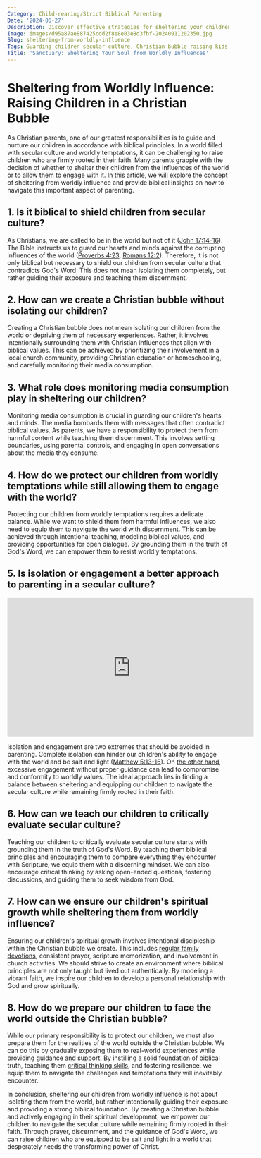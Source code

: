 ```yaml
---
Category: Child-rearing/Strict Biblical Parenting
Date: '2024-06-27'
Description: Discover effective strategies for sheltering your children from worldly influences while balancing isolation and engagement in a secular culture. Learn how to guard kids from temptations and monitor media consumption.
Image: images/d95a87ae887425cdd2f8e8e03e8d3fbf-20240911202350.jpg
Slug: sheltering-from-worldly-influence
Tags: Guarding children secular culture, Christian bubble raising kids, Monitoring child media consumption, Protecting youth worldly temptations, Isolation vs engagement parenting
Title: 'Sanctuary: Sheltering Your Soul from Worldly Influences'
---
```


# Sheltering from Worldly Influence: Raising Children in a Christian Bubble

As Christian parents, one of our greatest responsibilities is to guide and nurture our children in accordance with biblical principles. In a world filled with secular culture and worldly temptations, it can be challenging to raise children who are firmly rooted in their faith. Many parents grapple with the decision of whether to shelter their children from the influences of the world or to allow them to engage with it. In this article, we will explore the concept of sheltering from worldly influence and provide biblical insights on how to navigate this important aspect of parenting.

## 1. Is it biblical to shield children from secular culture?

As Christians, we are called to be in the world but not of it ([John 17:14-16](https://www.bibleref.com/John/17/John-17-14.html)). The Bible instructs us to guard our hearts and minds against the corrupting influences of the world ([Proverbs 4:23](https://www.bibleref.com/Proverbs/4/Proverbs-4-23.html), [Romans 12:2](https://www.bibleref.com/Romans/12/Romans-12-2.html)). Therefore, it is not only biblical but necessary to shield our children from secular culture that contradicts God's Word. This does not mean isolating them completely, but rather guiding their exposure and teaching them discernment.

## 2. How can we create a Christian bubble without isolating our children?

Creating a Christian bubble does not mean isolating our children from the world or depriving them of necessary experiences. Rather, it involves intentionally surrounding them with Christian influences that align with biblical values. This can be achieved by prioritizing their involvement in a local church community, providing Christian education or homeschooling, and carefully monitoring their media consumption.

## 3. What role does monitoring media consumption play in sheltering our children?

Monitoring media consumption is crucial in guarding our children's hearts and minds. The media bombards them with messages that often contradict biblical values. As parents, we have a responsibility to protect them from harmful content while teaching them discernment. This involves setting boundaries, using parental controls, and engaging in open conversations about the media they consume.

## 4. How do we protect our children from worldly temptations while still allowing them to engage with the world?

Protecting our children from worldly temptations requires a delicate balance. While we want to shield them from harmful influences, we also need to equip them to navigate the world with discernment. This can be achieved through intentional teaching, modeling biblical values, and providing opportunities for open dialogue. By grounding them in the truth of God's Word, we can empower them to resist worldly temptations.

## 5. Is isolation or engagement a better approach to parenting in a secular culture?


<iframe width="560" height="315" src="https://www.youtube.com/embed/PfMIGeEU0Xo" frameborder="0" allow="autoplay; encrypted-media" allowfullscreen></iframe>


Isolation and engagement are two extremes that should be avoided in parenting. Complete isolation can hinder our children's ability to engage with the world and be salt and light ([Matthew 5:13-16](https://www.bibleref.com/Matthew/5/Matthew-5-13.html)). On [the other hand](/courtship-vs-dating), excessive engagement without proper guidance can lead to compromise and conformity to worldly values. The ideal approach lies in finding a balance between sheltering and equipping our children to navigate the secular culture while remaining firmly rooted in their faith.

## 6. How can we teach our children to critically evaluate secular culture?

Teaching our children to critically evaluate secular culture starts with grounding them in the truth of God's Word. By teaching them biblical principles and encouraging them to compare everything they encounter with Scripture, we equip them with a discerning mindset. We can also encourage critical thinking by asking open-ended questions, fostering discussions, and guiding them to seek wisdom from God.

## 7. How can we ensure our children's spiritual growth while sheltering them from worldly influence?

Ensuring our children's spiritual growth involves intentional discipleship within the Christian bubble we create. This includes [regular family devotions](/authority-and-obedience), consistent prayer, scripture memorization, and involvement in church activities. We should strive to create an environment where biblical principles are not only taught but lived out authentically. By modeling a vibrant faith, we inspire our children to develop a personal relationship with God and grow spiritually.

## 8. How do we prepare our children to face the world outside the Christian bubble?

While our primary responsibility is to protect our children, we must also prepare them for the realities of the world outside the Christian bubble. We can do this by gradually exposing them to real-world experiences while providing guidance and support. By instilling a solid foundation of biblical truth, teaching them [critical thinking skills](/parental-rights), and fostering resilience, we equip them to navigate the challenges and temptations they will inevitably encounter.

In conclusion, sheltering our children from worldly influence is not about isolating them from the world, but rather intentionally guiding their exposure and providing a strong biblical foundation. By creating a Christian bubble and actively engaging in their spiritual development, we empower our children to navigate the secular culture while remaining firmly rooted in their faith. Through prayer, discernment, and the guidance of God's Word, we can raise children who are equipped to be salt and light in a world that desperately needs the transforming power of Christ.